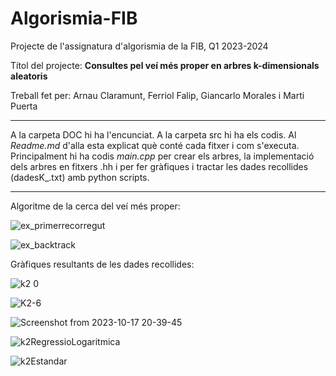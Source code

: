# Algorismia-FIB
Projecte de l'assignatura d'algorismia de la FIB, Q1 2023-2024


Títol del projecte:  **Consultes pel veí més proper en arbres k-dimensionals aleatoris**

Treball fet per: 
Arnau Claramunt, Ferriol Falip, Giancarlo Morales i Marti Puerta

---


A la carpeta DOC hi ha l'encunciat.
A la carpeta src hi ha els codis. Al *Readme.md* d'alla esta explicat què conté cada fitxer i com s'executa. 
Principalment hi ha codis *main.cpp* per crear els arbres, la implementació dels arbres en fitxers .hh i per fer gràfiques i tractar les dades recollides (dadesK_.txt) amb python scripts.

---

Algoritme de la cerca del veí més proper:

![ex_primerrecorregut](https://github.com/ArnauCS03/Algorismia-FIB/assets/95536223/3b1c0b54-748f-4a3a-a25c-ef8ac1440ba4)

![ex_backtrack](https://github.com/ArnauCS03/Algorismia-FIB/assets/95536223/6f12b922-7efe-47d9-b1cb-be0e604eda97)

Gràfiques resultants de les dades recollides:

![k2 0](https://github.com/ArnauCS03/Algorismia-FIB/assets/95536223/87cf54bc-3b23-4da8-8c7e-0e493eb8cbb7)

![K2-6](https://github.com/ArnauCS03/Algorismia-FIB/assets/95536223/72970153-ae3e-4b07-ae3e-47414fa07e0e)

![Screenshot from 2023-10-17 20-39-45](https://github.com/ArnauCS03/Algorismia-FIB/assets/95536223/7151e306-87b9-4eed-b455-affb9906e3ba)

![k2RegressioLogaritmica](https://github.com/ArnauCS03/Algorismia-FIB/assets/95536223/9f872823-226d-49c0-b342-f366185fedc0)

![k2Estandar](https://github.com/ArnauCS03/Algorismia-FIB/assets/95536223/9ccfe9c3-ac2d-4b87-8e5f-1eccf69fee54)
